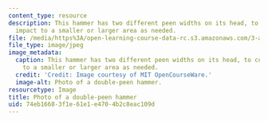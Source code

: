 ```yaml
---
content_type: resource
description: This hammer has two different peen widths on its head, to confine the
  impact to a smaller or larger area as needed.
file: /media/https%3A/open-learning-course-data-rc.s3.amazonaws.com/3-a04-modern-blacksmithing-and-physical-metallurgy-fall-2008/74eb16683f1e61e1e4704b2c8eac109d_018.jpg
file_type: image/jpeg
image_metadata:
  caption: This hammer has two different peen widths on its head, to confine the impact
    to a smaller or larger area as needed.
  credit: 'Credit: Image courtesy of MIT OpenCourseWare.'
  image-alt: Photo of a double-peen hammer.
resourcetype: Image
title: Photo of a double-peen hammer
uid: 74eb1668-3f1e-61e1-e470-4b2c8eac109d
---
```

